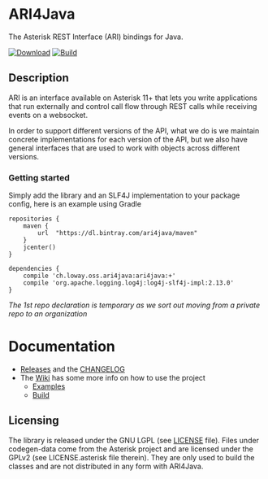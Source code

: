 # ARI4Java

The Asterisk REST Interface (ARI) bindings for Java.

[![Download](https://api.bintray.com/packages/ari4java/maven/ari4java/images/download.png)](https://bintray.com/ari4java/maven/ari4java/_latestVersion)
[![Build](https://github.com/l3nz/ari4java/workflows/ARI4Java%20Build/badge.svg)](https://github.com/l3nz/ari4java/workflows/ARI4Java%20Build/badge.svg)

## Description

ARI is an interface available on Asterisk 11+ that lets you write applications
that run externally and control call flow through REST calls while receiving
events on a websocket.

In order to support different versions of the API, what we do is we maintain concrete implementations
for each version of the API, but we also have general interfaces that are used to work with objects
across different versions.

### Getting started

Simply add the library and an SLF4J implementation to your package config, here is an example using Gradle
```
repositories {
    maven {
        url  "https://dl.bintray.com/ari4java/maven" 
    }
    jcenter()
}

dependencies {
    compile 'ch.loway.oss.ari4java:ari4java:+'
    compile 'org.apache.logging.log4j:log4j-slf4j-impl:2.13.0'
}
```
*The 1st repo declaration is temporary as we sort out moving from a private repo to an organization*

# Documentation
- [Releases](https://github.com/l3nz/ari4java/releases) and the [CHANGELOG](https://github.com/l3nz/ari4java/blob/master/CHANGELOG.md)
- The [Wiki](https://github.com/l3nz/ari4java/wiki) has some more info on how to use the project
    - [Examples]()
    - [Build]()

## Licensing
The library is released under the GNU LGPL (see [LICENSE](https://github.com/l3nz/ari4java/blob/master/LICENSE) file).
Files under codegen-data come from the Asterisk project and are licensed under the GPLv2 (see LICENSE.asterisk file therein).
They are only used to build the classes and are not distributed in any form with ARI4Java.
